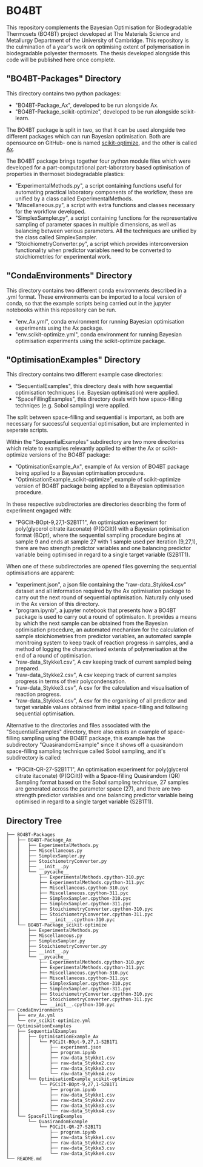# BO4BT
This repository complements the Bayesian Optimisation for Biodegradable Thermosets (BO4BT) project developed at The Materials Science and Metallurgy Department of the University of Cambridge. This repository is the culmination of a year's work on optimising extent of polymerisation in biodegradable polyester thermosets. The thesis developed alongside this code will be published here once complete.

## "BO4BT-Packages" Directory
This directory contains two python packages:
* "BO4BT-Package_Ax", developed to be run alongside Ax.
* "BO4BT-Package_scikit-optimize", developed to be run alongside scikit-learn.

The BO4BT package is split in two, so that it can be used alongside two different packages which can run Bayesian optimisation. Both are opensource on GitHub- one is named [scikit-optimize](https://scikit-optimize.github.io/stable/#), and the other is called [Ax](https://github.com/facebook/Ax).

 The BO4BT package brings together four python module files which were developed for a part-computational part-laboratory based optimisation of properties in thermoset biodegradable plastics:
* "ExperimentalMethods.py", a script containing functions useful for automating practical laboratory components of the workflow, these are unified by a class called ExperimentalMethods.
* "Miscellaneous.py", a script with extra functions and classes necessary for the workflow developed.
* "SimplexSampler.py", a script containing functions for the representative sampling of parameter spaces in multiple dimensions, as well as balancing between verious parameters. All the techniques are unified by the class called SimplexSampler.
* "StoichiometryConverter.py", a script which provides interconversion functionality when predictor variables need to be converted to stoichiometries for experimental work.

## "CondaEnvironments" Directory
This directory contains two different conda environments described in a .yml format. These environments can be imported to a local version of conda, so that the example scripts being carried out in the jupyter notebooks within this repository can be run.
* "env_Ax.yml", conda environment for running Bayesian optimisation experiments using the Ax package.
* "env.scikit-optimize.yml", conda environment for running Bayesian optimisation experiments using the scikit-optimize package.

## "OptimisationExamples" Directory
This directory contains two different example case directories:
* "SequentialExamples", this directory deals with how sequential optimisation techniques (i.e. Bayesian optimisation) were applied.
* "SpaceFillingExamples", this directory deals with how space-filling techniqes (e.g. Sobol sampling) were applied.

The split between space-filling and sequential is important, as both are necessary for successful sequential optimisation, but are implemented in seperate scripts.

Within the "SequentialExamples" subdirectory are two more directories which relate to examples relevantly applied to either the Ax or scikit-optimize versions of the BO4BT package:
* "OptimisationExample_Ax", example of Ax version of BO4BT package being applied to a Bayesian optimisation procedure.
* "OptimisationExample_scikit-optimize", example of scikit-optimize version of BO4BT package being applied to a Bayesian optimisation procedure.

In these respective subdirectories are directories describing the form of experiment engaged with:
* "PGCiIt-BOpt-9,27,1-S2B1T1", An optimisation experiment for poly(glycerol citrate itaconate) (P(GCiIt)) with a Bayesian optimisation format (BOpt), where the sequential sampling procedure begins at sample 9 and ends at sample 27 with 1 sample used per iteration (9,27,1), there are two strength predictor variables and one balancing predictor variable being optimised in regard to a single target variable (S2B1T1).

When one of these subdirectories are opened files governing the sequential optimisations are apparent:
* "experiment.json", a json file containing the "raw-data_Stykke4.csv" dataset and all information required by the Ax optimisation package to carry out the next round of sequential optimisation. Naturally only used  in the Ax version of this directory.
* "program.ipynb", a jupyter notebook that presents how a BO4BT package is used to carry out a round of optimisaton. It provides a means by which the next sample can be obtained from the Bayesian optimisation procedure, an automated mechanism for the calculation of sample stoichiometries from predictor variables, an automated sample monitroing system to keep track of reaction progress in samples, and a method of logging the characterised extents of polymerisation at the end of a round of optimisation.
* "raw-data_Stykke1.csv", A csv keeping track of current sampled being prepared.
* "raw-data_Stykke2.csv", A csv keeping track of current samples progress in terms of their polycondensation.
* "raw-data_Stykke3.csv", A csv for the calculation and visualisation of reaction progress.
* "raw-data_Stykke4.csv", A csv for the organising of all predictor and target variable values obtained from initial space-filling and following sequential optimisation.

Alternative to the directories and files associated with the "SequentialExamples" directory, there also exists an example of space-filling sampling using the BO4BT package, this example has the subdirectory "QuasirandomExample" since it shows off a quasirandom space-filling sampling technique called Sobol sampling, and it's subdirectory is called:
* "PGCiIt-QR-27-S2B1T1", An optimisation experiment for poly(glycerol citrate itaconate) (P(GCiIt)) with a Space-filling Quasirandom (QR) Sampling format based on the Sobol sampling technique, 27 samples are generated across the parameter space (27), and there are two strength predictor variables and one balancing predictor variable being optimised in regard to a single target variable (S2B1T1).

## Directory Tree
```
├── BO4BT-Packages
│   ├── BO4BT-Package_Ax
│   │   ├── ExperimentalMethods.py
│   │   ├── Miscellaneous.py
│   │   ├── SimplexSampler.py
│   │   ├── StoichiometryConverter.py
│   │   ├── __init__.py
│   │   └── __pycache__
│   │       ├── ExperimentalMethods.cpython-310.pyc
│   │       ├── ExperimentalMethods.cpython-311.pyc
│   │       ├── Miscellaneous.cpython-310.pyc
│   │       ├── Miscellaneous.cpython-311.pyc
│   │       ├── SimplexSampler.cpython-310.pyc
│   │       ├── SimplexSampler.cpython-311.pyc
│   │       ├── StoichiometryConverter.cpython-310.pyc
│   │       ├── StoichiometryConverter.cpython-311.pyc
│   │       └── __init__.cpython-310.pyc
│   └── BO4BT-Package_scikit-optimize
│       ├── ExperimentalMethods.py
│       ├── Miscellaneous.py
│       ├── SimplexSampler.py
│       ├── StoichiometryConverter.py
│       ├── __init__.py
│       └── __pycache__
│           ├── ExperimentalMethods.cpython-310.pyc
│           ├── ExperimentalMethods.cpython-311.pyc
│           ├── Miscellaneous.cpython-310.pyc
│           ├── Miscellaneous.cpython-311.pyc
│           ├── SimplexSampler.cpython-310.pyc
│           ├── SimplexSampler.cpython-311.pyc
│           ├── StoichiometryConverter.cpython-310.pyc
│           ├── StoichiometryConverter.cpython-311.pyc
│           └── __init__.cpython-310.pyc
├── CondaEnvironments
│   ├── env_Ax.yml
│   └── env_scikit-optimize.yml
├── OptimisationExamples
│   ├── SequentialExamples
│   │   ├── OptimisationExample_Ax
│   │   │   └── PGCiIt-BOpt-9,27,1-S2B1T1
│   │   │       ├── experiment.json
│   │   │       ├── program.ipynb
│   │   │       ├── raw-data_Stykke1.csv
│   │   │       ├── raw-data_Stykke2.csv
│   │   │       ├── raw-data_Stykke3.csv
│   │   │       └── raw-data_Stykke4.csv
│   │   └── OptimisationExample_scikit-optimize
│   │       └── PGCiIt-BOpt-9,27,1-S2B1T1
│   │           ├── program.ipynb
│   │           ├── raw-data_Stykke1.csv
│   │           ├── raw-data_Stykke2.csv
│   │           ├── raw-data_Stykke3.csv
│   │           └── raw-data_Stykke4.csv
│   └── SpaceFillingExamples
│       └── QuasirandomExample
│           └── PGCiIt-QR-27-S2B1T1
│               ├── program.ipynb
│               ├── raw-data_Stykke1.csv
│               ├── raw-data_Stykke2.csv
│               ├── raw-data_Stykke3.csv
│               └── raw-data_Stykke4.csv
└── README.md
```

